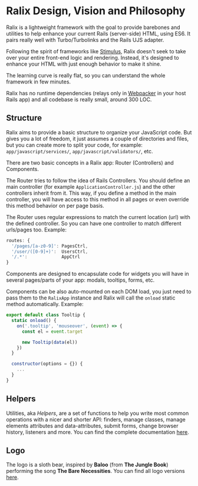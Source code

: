 # Ralix Design, Vision and Philosophy

Ralix is a lightweight framework with the goal to provide barebones and utilities to help enhance your current Rails (server-side) HTML, using ES6. It pairs really well with Turbo/Turbolinks and the Rails UJS adapter.

Following the spirit of frameworks like [Stimulus](https://github.com/stimulusjs/stimulus), Ralix doesn't seek to take over your entire front-end logic and rendering. Instead, it's designed to enhance your HTML with just enough behavior to make it shine.

The learning curve is really flat, so you can understand the whole framework in few minutes.

Ralix has no runtime dependencies (relays only in [Webpacker](https://github.com/rails/webpacker) in your host Rails app) and all codebase is really small, around 300 LOC.

## Structure

Ralix aims to provide a basic structure to organize your JavaScript code. But gives you a lot of freedom, it just assumes a couple of directories and files, but you can create more to split your code, for example: `app/javascript/services/`, `app/javascript/validators/`, etc.

There are two basic concepts in a Ralix app: Router (Controllers) and Components.

The Router tries to follow the idea of Rails Controllers. You should define an main controller (for example `ApplicationController.js`) and the other controllers inherit from it. This way, if you define a method in the main controller, you will have access to this method in all pages or even override this method behavior on per page basis.

The Router uses regular expressions to match the current location (url) with the defined controller. So you can have one controller to match different urls/pages too. Example:

```js
routes: {
  '/pages/[a-z0-9]': PagesCtrl,
  '/user/([0-9]+)':  UsersCtrl,
  '/.*':             AppCtrl
}
```

Components are designed to encapsulate code for widgets you will have in several pages/parts of your app: modals, tooltips, forms, etc.

Components can be also auto-mounted on each DOM load, you just need to pass them to the `RalixApp` instance and Ralix will call the `onload` static method automatically. Example:

```js
export default class Tooltip {
  static onload() {
    on('.tooltip', 'mouseover', (event) => {
      const el = event.target

      new Tooltip(data(el))
    })
  }

  constructor(options = {}) {
    ...
  }
}
```

## Helpers

Utilities, aka _Helpers_, are a set of functions to help you write most common operations with a nicer and shorter API: finders, manage classes, manage elements attributes and data-attributes, submit forms, change browser history, listeners and more. You can find the complete documentation [here](HELPERS_API.md).

## Logo

The logo is a sloth bear, inspired by **Baloo** (from **The Jungle Book**) performing the song **The Bare Necessities**. You can find all logo versions [here](../logos/).
